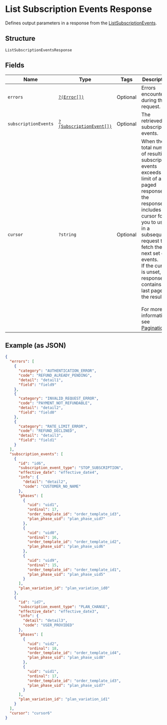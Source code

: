 
# List Subscription Events Response

Defines output parameters in a response from the
[ListSubscriptionEvents](../../doc/apis/subscriptions.md#list-subscription-events).

## Structure

`ListSubscriptionEventsResponse`

## Fields

| Name | Type | Tags | Description | Getter | Setter |
|  --- | --- | --- | --- | --- | --- |
| `errors` | [`?(Error[])`](../../doc/models/error.md) | Optional | Errors encountered during the request. | getErrors(): ?array | setErrors(?array errors): void |
| `subscriptionEvents` | [`?(SubscriptionEvent[])`](../../doc/models/subscription-event.md) | Optional | The retrieved subscription events. | getSubscriptionEvents(): ?array | setSubscriptionEvents(?array subscriptionEvents): void |
| `cursor` | `?string` | Optional | When the total number of resulting subscription events exceeds the limit of a paged response,<br>the response includes a cursor for you to use in a subsequent request to fetch the next set of events.<br>If the cursor is unset, the response contains the last page of the results.<br><br>For more information, see [Pagination](https://developer.squareup.com/docs/build-basics/common-api-patterns/pagination). | getCursor(): ?string | setCursor(?string cursor): void |

## Example (as JSON)

```json
{
  "errors": [
    {
      "category": "AUTHENTICATION_ERROR",
      "code": "REFUND_ALREADY_PENDING",
      "detail": "detail1",
      "field": "field9"
    },
    {
      "category": "INVALID_REQUEST_ERROR",
      "code": "PAYMENT_NOT_REFUNDABLE",
      "detail": "detail2",
      "field": "field0"
    },
    {
      "category": "RATE_LIMIT_ERROR",
      "code": "REFUND_DECLINED",
      "detail": "detail3",
      "field": "field1"
    }
  ],
  "subscription_events": [
    {
      "id": "id6",
      "subscription_event_type": "STOP_SUBSCRIPTION",
      "effective_date": "effective_date4",
      "info": {
        "detail": "detail2",
        "code": "CUSTOMER_NO_NAME"
      },
      "phases": [
        {
          "uid": "uid1",
          "ordinal": 17,
          "order_template_id": "order_template_id3",
          "plan_phase_uid": "plan_phase_uid7"
        },
        {
          "uid": "uid0",
          "ordinal": 16,
          "order_template_id": "order_template_id2",
          "plan_phase_uid": "plan_phase_uid6"
        },
        {
          "uid": "uid9",
          "ordinal": 15,
          "order_template_id": "order_template_id1",
          "plan_phase_uid": "plan_phase_uid5"
        }
      ],
      "plan_variation_id": "plan_variation_id0"
    },
    {
      "id": "id7",
      "subscription_event_type": "PLAN_CHANGE",
      "effective_date": "effective_date3",
      "info": {
        "detail": "detail3",
        "code": "USER_PROVIDED"
      },
      "phases": [
        {
          "uid": "uid2",
          "ordinal": 18,
          "order_template_id": "order_template_id4",
          "plan_phase_uid": "plan_phase_uid8"
        },
        {
          "uid": "uid1",
          "ordinal": 17,
          "order_template_id": "order_template_id3",
          "plan_phase_uid": "plan_phase_uid7"
        }
      ],
      "plan_variation_id": "plan_variation_id1"
    }
  ],
  "cursor": "cursor6"
}
```

